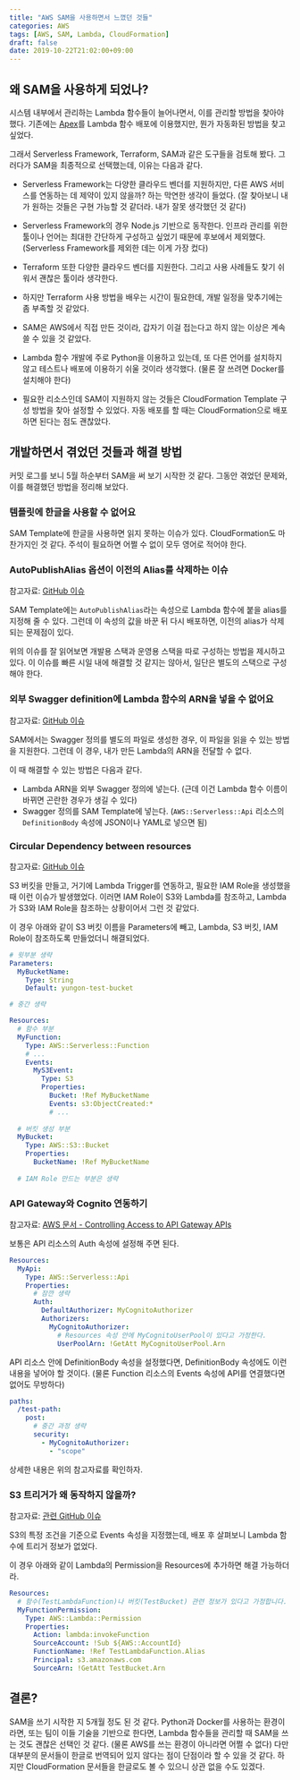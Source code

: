 ```yaml
---
title: "AWS SAM을 사용하면서 느꼈던 것들"
categories: AWS
tags: [AWS, SAM, Lambda, CloudFormation]
draft: false
date: 2019-10-22T21:02:00+09:00
---
```


## 왜 SAM을 사용하게 되었나?

시스템 내부에서 관리하는 Lambda 함수들이 늘어나면서, 이를 관리할 방법을 찾아야 했다. 기존에는 [Apex](https://apex.run)를 Lambda 함수 배포에 이용했지만, 뭔가 자동화된 방법을 찾고 싶었다. 

그래서 Serverless Framework, Terraform, SAM과 같은 도구들을 검토해 봤다. 그러다가 SAM을 최종적으로 선택했는데, 이유는 다음과 같다.

* Serverless Framework는 다양한 클라우드 벤더를 지원하지만, 다른 AWS 서비스를 연동하는 데 제약이 있지 않을까? 하는 막연한 생각이 들었다. (잘 찾아보니 내가 원하는 것들은 구현 가능할 것 같더라. 내가 잘못 생각했던 것 같다)
* Serverless Framework의 경우 Node.js 기반으로 동작한다. 인프라 관리를 위한 툴이나 언어는 최대한 간단하게 구성하고 싶었기 때문에 후보에서 제외했다. (Serverless Framework를 제외한 데는 이게 가장 컸다)

* Terraform 또한 다양한 클라우드 벤더를 지원한다. 그리고 사용 사례들도 찾기 쉬워서 괜찮은 툴이라 생각한다.
* 하지만 Terraform 사용 방법을 배우는 시간이 필요한데, 개발 일정을 맞추기에는 좀 부족할 것 같았다.

* SAM은 AWS에서 직접 만든 것이라, 갑자기 이걸 접는다고 하지 않는 이상은 계속 쓸 수 있을 것 같았다. 
* Lambda 함수 개발에 주로 Python을 이용하고 있는데, 또 다른 언어를 설치하지 않고 테스트나 배포에 이용하기 쉬울 것이라 생각했다. (물론 잘 쓰려면 Docker를 설치해야 한다)
* 필요한 리소스인데 SAM이 지원하지 않는 것들은 CloudFormation Template 구성 방법을 찾아 설정할 수 있었다. 자동 배포를 할 때는 CloudFormation으로 배포하면 된다는 점도 괜찮았다. 

## 개발하면서 겪었던 것들과 해결 방법

커밋 로그를 보니 5월 하순부터 SAM을 써 보기 시작한 것 같다. 그동안 겪었던 문제와, 이를 해결했던 방법을 정리해 보았다. 

### 템플릿에 한글을 사용할 수 없어요

SAM Template에 한글을 사용하면 읽지 못하는 이슈가 있다. CloudFormation도 마찬가지인 것 같다. 주석이 필요하면 어쩔 수 없이 모두 영어로 적어야 한다.

### AutoPublishAlias 옵션이 이전의 Alias를 삭제하는 이슈

참고자료: [GitHub 이슈](https://github.com/awslabs/serverless-application-model/issues/304)

SAM Template에는 `AutoPublishAlias`라는 속성으로 Lambda 함수에 붙을 alias를 지정해 줄 수 있다. 그런데 이 속성의 값을 바꾼 뒤 다시 배포하면, 이전의 alias가 삭제되는 문제점이 있다. 

위의 이슈를 잘 읽어보면 개발용 스택과 운영용 스택을 따로 구성하는 방법을 제시하고 있다. 이 이슈를 빠른 시일 내에 해결할 것 같지는 않아서, 일단은 별도의 스택으로 구성해야 한다.

### 외부 Swagger definition에 Lambda 함수의 ARN을 넣을 수 없어요

참고자료: [GitHub 이슈](https://github.com/awslabs/serverless-application-model/issues/839)

SAM에서는 Swagger 정의를 별도의 파일로 생성한 경우, 이 파일을 읽을 수 있는 방법을 지원한다. 그런데 이 경우, 내가 만든 Lambda의 ARN을 전달할 수 없다. 

이 때 해결할 수 있는 방법은 다음과 같다. 
* Lambda ARN을 외부 Swagger 정의에 넣는다. (근데 이건 Lambda 함수 이름이 바뀌면 곤란한 경우가 생길 수 있다)
* Swagger 정의를 SAM Template에 넣는다. (`AWS::Serverless::Api` 리소스의 `DefinitionBody` 속성에 JSON이나 YAML로 넣으면 됨)

### Circular Dependency between resources

참고자료: [GitHub 이슈](https://github.com/awslabs/serverless-application-model/issues/138)

S3 버킷을 만들고, 거기에 Lambda Trigger를 연동하고, 필요한 IAM Role을 생성했을 때 이런 이슈가 발생했었다. 이러면 IAM Role이 S3와 Lambda를 참조하고, Lambda가 S3와 IAM Role을 참조하는 상황이어서 그런 것 같았다. 

이 경우 아래와 같이 S3 버킷 이름을 Parameters에 빼고, Lambda, S3 버킷, IAM Role이 참조하도록 만들었더니 해결되었다. 

```yaml
# 윗부분 생략 
Parameters:
  MyBucketName:
    Type: String
    Default: yungon-test-bucket

# 중간 생략

Resources:
  # 함수 부분
  MyFunction:
    Type: AWS::Serverless::Function
    # ...
    Events:
      MyS3Event:
        Type: S3
        Properties:
          Bucket: !Ref MyBucketName
          Events: s3:ObjectCreated:*
          # ...
  
  # 버킷 생성 부분
  MyBucket:
    Type: AWS::S3::Bucket
    Properties:
      BucketName: !Ref MyBucketName
  
  # IAM Role 만드는 부분은 생략
```

### API Gateway와 Cognito 연동하기

참고자료: [AWS 문서 - Controlling Access to API Gateway APIs](https://docs.aws.amazon.com/serverless-application-model/latest/developerguide/serverless-controlling-access-to-apis.html)

보통은 API 리소스의 Auth 속성에 설정해 주면 된다.
```yaml
Resources:
  MyApi:
    Type: AWS::Serverless::Api
    Properties:
      # 잠깐 생략
      Auth:
        DefaultAuthorizer: MyCognitoAuthorizer
        Authorizers:
          MyCognitoAuthorizer:
            # Resources 속성 안에 MyCognitoUserPool이 있다고 가정한다.
            UserPoolArn: !GetAtt MyCognitoUserPool.Arn   
```

API 리소스 안에 DefinitionBody 속성을 설정했다면, DefinitionBody 속성에도 이런 내용을 넣어야 할 것이다. (물론 Function 리소스의 Events 속성에 API를 연결했다면 없어도 무방하다)

```yaml
paths: 
  /test-path: 
    post: 
      # 중간 과정 생략
      security: 
        - MyCognitoAuthorizer: 
          - "scope" 
```

상세한 내용은 위의 참고자료를 확인하자.

### S3 트리거가 왜 동작하지 않을까?

참고자료: [관련 GitHub 이슈](https://github.com/awslabs/serverless-application-model/issues/300)

S3의 특정 조건을 기준으로 Events 속성을 지정했는데, 배포 후 살펴보니 Lambda 함수에 트리거 정보가 없었다. 

이 경우 아래와 같이 Lambda의 Permission을 Resources에 추가하면 해결 가능하더라.

```yaml
Resources:
  # 함수(TestLambdaFunction)나 버킷(TestBucket) 관련 정보가 있다고 가정합니다.
  MyFunctionPermission:
    Type: AWS::Lambda::Permission
    Properties:
      Action: lambda:invokeFunction
      SourceAccount: !Sub ${AWS::AccountId}
      FunctionName: !Ref TestLambdaFunction.Alias
      Principal: s3.amazonaws.com
      SourceArn: !GetAtt TestBucket.Arn
```

## 결론?

SAM을 쓰기 시작한 지 5개월 정도 된 것 같다. Python과 Docker를 사용하는 환경이라면, 또는 팀이 이들 기술을 기반으로 한다면, Lambda 함수들을 관리할 때 SAM을 쓰는 것도 괜찮은 선택인 것 같다. (물론 AWS를 쓰는 환경이 아니라면 어쩔 수 없다) 다만 대부분의 문서들이 한글로 번역되어 있지 않다는 점이 단점이라 할 수 있을 것 같다. 하지만 CloudFormation 문서들을 한글로도 볼 수 있으니 상관 없을 수도 있겠다.
